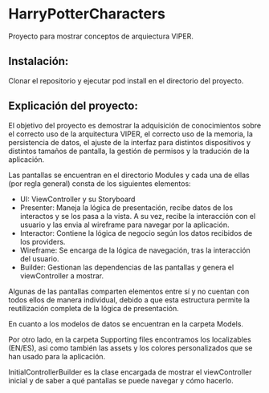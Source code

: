 #  HarryPotterCharacters
Proyecto para mostrar conceptos de arquiectura VIPER.

## Instalación:

Clonar el repositorio y ejecutar pod install en el directorio del proyecto.

## Explicación del proyecto:

El objetivo del proyecto es demostrar la adquisición de conocimientos sobre el correcto uso de la arquitectura VIPER, el correcto uso de la memoria, la persistencia de datos, el ajuste de la interfaz para distintos dispositivos y distintos tamaños de pantalla, la gestión de permisos y la tradución de la aplicación. 

Las pantallas se encuentran en el directorio Modules y cada una de ellas (por regla general) consta de los siguientes elementos:

* UI: ViewController y su Storyboard
* Presenter: Maneja la lógica de presentación, recibe datos de los interactos y se los pasa a la vista. A su vez, recibe la interacción con el usuario y las envia al wireframe para navegar por la aplicación.
* Interactor: Contiene la lógica de negocio según los datos recibidos de los providers.
* Wireframe: Se encarga de la lógica de navegación, tras la interacción del usuario.
* Builder: Gestionan las dependencias de las pantallas y genera el viewController a mostrar.

Algunas de las pantallas comparten elementos entre sí y no cuentan con todos ellos de manera individual, debido a que esta estructura permite la reutilización completa de la lógica de presentación.

En cuanto a los modelos de datos se encuentran en la carpeta Models.

Por otro lado, en la carpeta Supporting files encontramos los localizables (EN/ES), asi como también las assets y los colores personalizados que se han usado para la aplicación.

InitialControllerBuilder es la clase encargada de mostrar el viewController inicial y de saber a qué pantallas se puede navegar y cómo hacerlo.




